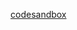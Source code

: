 
[codesandbox](https://codesandbox.io/p/sandbox/dazzling-kilby-zirrti?file=%2Fharrystyles%2Fnostyle.css&workspace=%257B%2522activeFileId%2522%253A%2522cl9rbu8af00iilripg3hxeiv8%2522%252C%2522openFiles%2522%253A%255B%2522%252FREADME.md%2522%252C%2522%252Fjs%252Fapp.js%2522%252C%2522%252Fpackage.json%2522%252C%2522%252Findex.html%2522%252C%2522%252Fharrystyles%252Fnostyle.css%2522%255D%252C%2522sidebarPanel%2522%253A%2522EXPLORER%2522%252C%2522gitSidebarPanel%2522%253A%2522COMMIT%2522%252C%2522sidekickItems%2522%253A%255B%257B%2522type%2522%253A%2522PREVIEW%2522%252C%2522taskId%2522%253A%2522dev%2522%252C%2522port%2522%253A5173%252C%2522key%2522%253A%2522cl9rbi7tg000m356haboke2jk%2522%252C%2522isMinimized%2522%253Afalse%257D%255D%257D)
